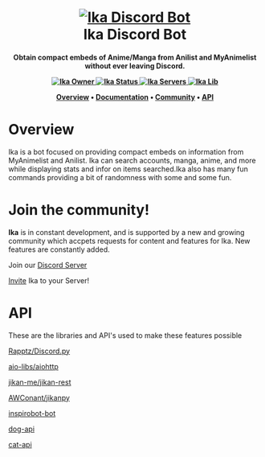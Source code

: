 <h1 align = "center">
  <br>
  <a href = "https://github.com/m-jora/Ika"><img src = "https://i.imgur.com/oF1Yd7Am.jpg" alt = "Ika Discord Bot"></a>
  <br>
  Ika Discord Bot
</h1>

<h4 align = "center"> Obtain compact embeds of Anime/Manga from Anilist and MyAnimelist without ever leaving Discord.

<p align = "center">
  <a href="https://top.gg/user/275065846836101120">
    <img src="https://top.gg/api/widget/owner/705683895055679521.svg?noavatar=true" alt="Ika Owner">
  </a>
  <a href="https://top.gg/bot/705683895055679521">
    <img src="https://top.gg/api/widget/status/705683895055679521.svg" alt="Ika Status" />
  </a>
  <a href="https://top.gg/bot/705683895055679521">
    <img src="https://top.gg/api/widget/servers/705683895055679521.svg?noavatar=true" alt="Ika Servers" />
  </a>
  <a href="https://top.gg/bot/705683895055679521">
    <img src="https://top.gg/api/widget/lib/705683895055679521.svg?noavatar=true" alt="Ika Lib" />
</a>

<p align = "center">
  <a href = "#overview">Overview</a>
  •
  <a href = "https://hheselbarth.gitbook.io/ika/">Documentation</a>
  •
  <a href = "#join-the-community">Community</a>
  •
  <a href = "#API">API</a>
</p>

# Overview

Ika is a bot focused on providing compact embeds on information from MyAnimelist and Anilist. Ika can search
accounts, manga, anime, and more while displaying stats and infor on items searched.Ika also has
many fun commands providing a bit of randomness with some and some fun.

# Join the community!

**Ika** is in constant development, and is supported by a new and growing community which accpets requests
for content and features for Ika. New features are constantly added. 

Join our [Discord Server](https://discord.gg/xG7HEHu)

[Invite](https://discord.com/api/oauth2/authorize?client_id=705683895055679521&permissions=3533888&scope=bot) Ika to your Server!

# API

These are the libraries and API's used to make these features possible

[Rapptz/Discord.py](https://github.com/Rapptz/discord.py)

[aio-libs/aiohttp](https://github.com/aio-libs/aiohttp)

[jikan-me/jikan-rest](https://github.com/jikan-me/jikan-rest)

[AWConant/jikanpy](https://github.com/AWConant/jikanpy)

[inspirobot-bot](https://inspirobot.me/api?generate=true)

[dog-api](https://dog.ceo/dog-api/)

[cat-api](http://thecatapi.com)
